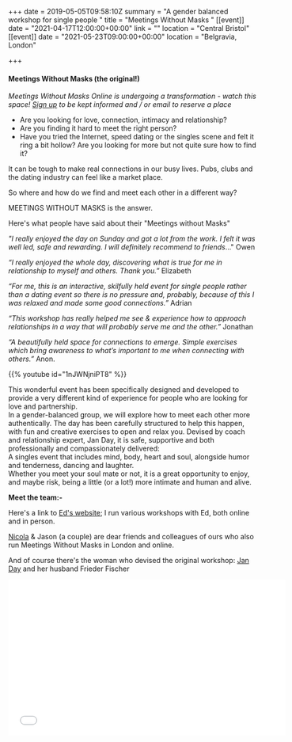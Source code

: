 +++
date = 2019-05-05T09:58:10Z
summary = "A gender balanced workshop for single people "
title = "Meetings Without Masks "
[[event]]
date = "2021-04-17T12:00:00+00:00"
link = ""
location = "Central Bristol"
[[event]]
date = "2021-05-23T09:00:00+00:00"
location = "Belgravia, London"

+++
#### Meetings Without Masks (the original!)

_Meetings Without Masks Online is undergoing a transformation - watch this space!_  [_Sign up_](http://eepurl.com/gIC8Xz) _to be kept informed and / or email to reserve a place_

* Are you looking for love, connection, intimacy and relationship?
* Are you finding it hard to meet the right person?
* Have you tried the Internet, speed dating or the singles scene and felt it ring a bit hollow? Are you looking for more but not quite sure how to find it?

It can be tough to make real connections in our busy lives. Pubs, clubs and the dating industry can feel like a market place.

So where and how do we find and meet each other in a different way?

MEETINGS WITHOUT MASKS is the answer.

Here's what people have said about their "Meetings without Masks"

_"I really enjoyed the day on Sunday and got a lot from the work. I felt it was well led, safe and rewarding. I will definitely recommend to friends_..."   Owen

_“I really enjoyed the whole day, discovering what is true for me in relationship to myself and others. Thank you.”_ Elizabeth

_“For me, this is an interactive, skilfully held event for single people rather than a dating event so there is no pressure and, probably, because of this I was relaxed and made some good connections.”_ Adrian

_“This workshop has really helped me see & experience how to approach relationships in a way that will probably serve me and the other.”_ Jonathan

_“A beautifully held space for connections to emerge. Simple exercises which bring awareness to what’s important to me when connecting with others.”_ Anon.

{{% youtube id="1nJWNjniPT8" %}}

<div>This wonderful event has been specifically designed and developed to provide a very different kind of experience for people who are looking for love and partnership.</div>

<div>In a gender-balanced group, we will explore how to meet each other more authentically. The day has been carefully structured to help this happen, with fun and creative exercises to open and relax you. Devised by coach and relationship expert, Jan Day, it is safe, supportive and both professionally and compassionately delivered: </div>

<div>A singles event that includes mind, body, heart and soul, alongside humor and tenderness, dancing and laughter.</div>

<div>Whether you meet your soul mate or not, it is a great opportunity to enjoy, and maybe risk, being a little (or a lot!) more intimate and human and alive.</div>

**Meet the team:-**

Here's a link to [Ed's website](https://www.edrooke.com/); I run various workshops with Ed, both online and in person.

[Nicola](https://nicolafostercoaching.com/) & Jason (a couple) are dear friends and colleagues of ours who also run Meetings Without Masks in London and online.

And of course there's the woman who devised the original workshop: [Jan Day](http://janday.com/) and her husband Frieder Fischer

<iframe width="560" height="315" src="[https://www.youtube-nocookie.com/embed/JqrdhkMdoQU](https://www.youtube-nocookie.com/embed/JqrdhkMdoQU "https://www.youtube-nocookie.com/embed/JqrdhkMdoQU")" frameborder="0" allow="accelerometer; autoplay; clipboard-write; encrypted-media; gyroscope; picture-in-picture" allowfullscreen></iframe>